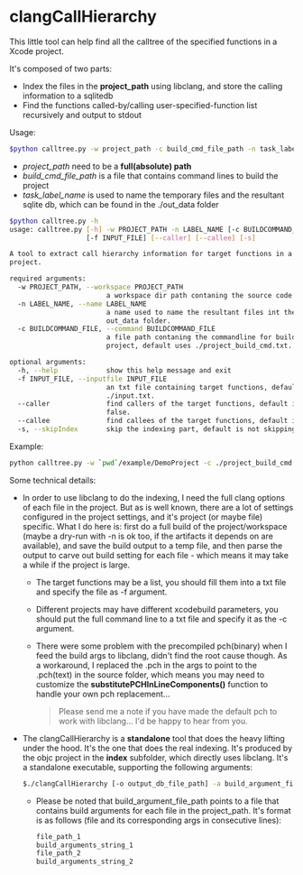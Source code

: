 # clangCallHierarchy

This little tool can help find all the calltree of the specified functions in a Xcode project.

It's composed of two parts:
* Index the files in the **project_path** using libclang, and store the calling information to a sqlitedb
* Find the functions called-by/calling user-specified-function list recursively and output to stdout

Usage:
```Bash
$python calltree.py -w project_path -c build_cmd_file_path -n task_label_name
```
 * *project_path* need to be a **full(absolute) path** 
 * *build_cmd_file_path* is a file that contains command lines to build the project
 * *task_label_name* is used to name the temporary files and the resultant sqlite db, which can be found in the ./out_data folder

```Bash
$python calltree.py -h
usage: calltree.py [-h] -w PROJECT_PATH -n LABEL_NAME [-c BUILDCOMMAND_FILE]
                   [-f INPUT_FILE] [--caller] [--callee] [-s]

A tool to extract call hierarchy information for target functions in a clang
project.

required arguments:
  -w PROJECT_PATH, --workspace PROJECT_PATH
                        a workspace dir path contaning the source code.
  -n LABEL_NAME, --name LABEL_NAME
                        a name used to name the resultant files int the
                        out_data folder.
  -c BUILDCOMMAND_FILE, --command BUILDCOMMAND_FILE
                        a file path contaning the commandline for building the
                        project, default uses ./project_build_cmd.txt.

optional arguments:
  -h, --help            show this help message and exit
  -f INPUT_FILE, --inputfile INPUT_FILE
                        an txt file containing target functions, default uses
                        ./input.txt.
  --caller              find callers of the target functions, default is
                        false.
  --callee              find callees of the target functions, default is true.
  -s, --skipIndex       skip the indexing part, default is not skipping.
``` 
Example:
```Bash
python calltree.py -w `pwd`/example/DemoProject -c ./project_build_cmd.txt -n Demo1
```

Some technical details:
* In order to use libclang to do the indexing, I need the full clang options of each file in the project. But as is well known, there are a lot of settings configured in the project settings, and it's project (or maybe file) specific. What I do here is: first do a full build of the project/workspace (maybe a dry-run with -n is ok too, if the artifacts it depends on are available), and save the build output to a temp file, and then parse the output to carve out build setting for each file - which means it may take a while if the project is large.
  * The target functions may be a list, you should fill them into a txt file and specify the file as -f argument.
  
  * Different projects may have different xcodebuild parameters, you should put the full command line to a txt file and specify it as the -c argument.

  * There were some problem with the precompiled pch(binary) when I feed the build args to libclang, didn't find the root cause though. As a workaround, I replaced the .pch in the args to point to the .pch(text) in the source folder, which means you may need to customize the **substitutePCHInLineComponents()** function to handle your own pch replacement...
    > Please send me a note if you have made the default pch to work with libclang... I'd be happy to hear from you.

* The clangCallHierarchy is a **standalone** tool that does the heavy lifting under the hood. It's the one that does the real indexing. It's produced by the objc project in the **index** subfolder, which directly uses libclang. It's a standalone executable, supporting the following arguments:  
  ```Bash
  $./clangCallHierarchy [-o output_db_file_path] -a build_argument_file_path project_path
  ```
    * Please be noted that build_argument_file_path points to a file that contains build arguments for each file in the project_path. It's format is as follows (file and its corresponding args in consecutive lines):
        ```Bash
        file_path_1
        build_arguments_string_1
        file_path_2
        build_arguments_string_2
        ```
